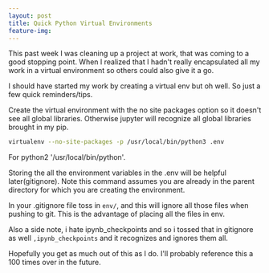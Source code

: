 ```yaml
---
layout: post
title: Quick Python Virtual Environments
feature-img:
---
```


This past week I was cleaning up a project at work, that was coming to a good stopping point. When I realized that I hadn't really encapsulated all my work in a virtual environment so others could also give it a go.

I should have started my work by creating a virtual env but oh well. So just a few quick reminders/tips.

Create the virtual environment with the no site packages option so it doesn't see all global libraries. Otherwise jupyter will recognize all global libraries brought in my pip.


```bash
virtualenv --no-site-packages -p /usr/local/bin/python3 .env
```

For python2 '/usr/local/bin/python'.

Storing the all the environment variables in the .env will be helpful later(gitignore). Note this command assumes you are already in the parent directory for which you are creating the environment.

In your .gitignore file toss in `env/`, and this will ignore all those files when pushing to git. This is the advantage of placing all the files in env.

Also a side note, i hate ipynb_checkpoints and so i tossed that in gitignore as well `,ipynb_checkpoints` and it recognizes and ignores them all.

Hopefully you get as much out of this as I do. I'll probably reference this a 100 times over in the future.
